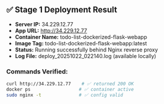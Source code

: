 ## ✅ Stage 1 Deployment Result

- **Server IP:** 34.229.12.77
- **App URL:** http://34.229.12.77
- **Container Name:** todo-list-dockerized-flask-webapp
- **Image Tag:** todo-list-dockerized-flask-webapp:latest
- **Status:** Running successfully behind Nginx reverse proxy
- **Log File:**  deploy_20251022_022140.log (available locally)

### Commands Verified:
```bash
curl http://34.229.12.77    # ✅ returned 200 OK
docker ps                  # ✅ container active
sudo nginx -t              # ✅ config valid

